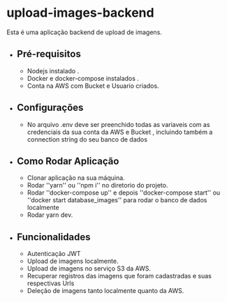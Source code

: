 # upload-images-backend

Esta é uma aplicação backend de upload de imagens.

  - ## Pré-requisitos
    - Nodejs instalado .
    - Docker e docker-compose instalados .
    - Conta na AWS com Bucket e Usuario criados.


  - ## Configurações
    - No arquivo .env deve ser preenchido todas as variaveis com as credenciais da sua conta da AWS e Bucket , incluindo também a connection string do seu banco de dados

  - ## Como Rodar Aplicação
    - Clonar aplicação na sua máquina.
    - Rodar ''yarn'' ou ''npm i'' no diretorio do projeto.
    - Rodar ''docker-compose up'' e depois ''docker-compose start'' ou ''docker start database_images'' para rodar o banco de dados localmente
    - Rodar yarn dev.
    
    
  - ## Funcionalidades
    - Autenticação JWT
    - Upload de imagens localmente.
    - Upload de imagens no serviço S3 da AWS.
    - Recuperar registros das imagens que foram cadastradas e suas respectivas Urls
    - Deleção de imagens tanto localmente quanto da AWS.

        

